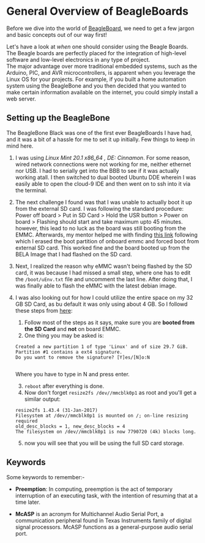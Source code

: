 # General Overview of BeagleBoards
Before we dive into the world of [BeagleBoard](https://beagleboard.org/), we need to get a few jargon and basic concepts out of our way first!


Let's have a look at _when_ one should consider using the Beagle Boards. <br>
The Beagle boards are perfectly placed for the integration of high-level software and low-level electronics in any type of project. <br>
The major advantage over more traditional embedded systems, such as the Arduino, PIC, and AVR microcontrollers, is apparent when you leverage the Linux OS for your projects. For example, if you built a home automation system using the BeagleBone and you then decided that you wanted to make certain information available on the internet, you could simply install a web server.

## Setting up the BeagleBone

The BeagleBone Black was one of the first ever BeagleBoards I have had, and it was a bit of a hassle for me to set it up initially. Few things to keep in mind here. 
1. I was using _Linux Mint 20.1 x86_64 , DE: Cinnamon_. For some reason, wired network connections were not working for me, neither ethernet nor USB. I had to serially get into the BBB to see if it was actually working atall. I then switched to dual booted Ubuntu DDE wherein I was easily able to open the cloud-9 IDE and then went on to ssh into it via the terminal. 
2. The next challenge I found was that I was unable to actually boot it up from the external SD card. I was following the standard procedure: Power off board > Put in SD Card > Hold the USR button > Power on board > Flashing should start and take maximum upto 45 minutes. however, this lead to no luck as the board was still booting from the EMMC. Afterwards, my mentor helped me with finding [this link](https://learn.bela.io/using-bela/about-bela/troubleshooting-guide/#problems-booting-bela-from-the-sd-card) following which I erased the boot partition of onboard emmc and forced boot from external SD card. This worked fine and the board booted up from the BELA Image that I had flashed on the SD card. 
3. Next, I realized the reason why eMMC wasn't being flashed by the SD card, it was because I had missed a small step, where one has to edit the ``/boot/uEnv.txt`` file and uncomment the last line. After doing that, I was finally able to flash the eMMC with the latest debian image. 
4. I was also looking out for how I could utilize the entire space on my 32 GB SD Card, as bu default it was only using about 4 GB. So I followd these steps from [here](https://elinux.org/Beagleboard:Expanding_File_System_Partition_On_A_microSD):
    1. Follow most of the steps as it says, make sure you are **booted from the SD Card** and __not__ on board EMMC.
    2. One thing you may be asked is: 
    ```
    Created a new partition 1 of type 'Linux' and of size 29.7 GiB.
    Partition #1 contains a ext4 signature.
    Do you want to remove the signature? [Y]es/[N]o:N
        
    ```
    Where you have to type in N and press enter. 

    3. ``reboot`` after everything is done.
    4. Now don't forget ``resize2fs /dev//mmcblk0p1`` as root and you'll get a similar output: 
    ```
    resize2fs 1.43.4 (31-Jan-2017)
    Filesystem at /dev//mmcblk0p1 is mounted on /; on-line resizing required
    old_desc_blocks = 1, new_desc_blocks = 4
    The filesystem on /dev//mmcblk0p1 is now 7790720 (4k) blocks long.

    ```
    5. now you will see that you will be using the full SD card storage. 

## Keywords

Some keywords to remember:-
* **Preemption**: In computing, preemption is the act of temporary interruption of an executing task, with the intention of resuming that at a time later.

* **McASP** is an acronym for Multichannel Audio Serial Port, a communication peripheral found in Texas Instruments family of digital signal processors.  McASP functions as a general-purpose audio serial port.

